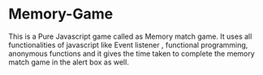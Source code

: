 # Memory-Game
This is a Pure Javascript game called as Memory match game. It uses all functionalities of javascript like Event listener , functional programming, anonymous functions and it gives the time taken to complete the memory match game in the alert box as well.
